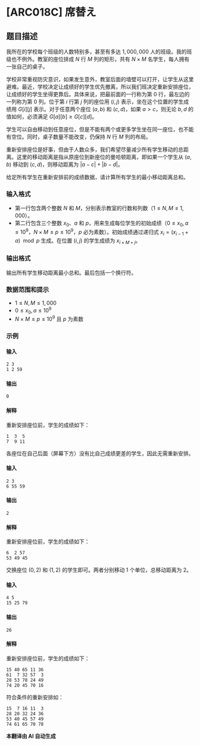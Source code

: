 # [ARC018C] 席替え

## 题目描述

我所在的学校每个班级的人数特别多，甚至有多达 $1,000,000$ 人的班级。我的班级也不例外。教室的座位排成 $N$ 行 $M$ 列的矩形，共有 $N \times M$ 名学生，每人拥有一张自己的桌子。

学校非常重视防灾意识，如果发生意外，教室后面的墙壁可以打开，让学生从这里避难。最近，学校决定让成绩好的学生优先撤离，所以我们班决定重新安排座位，让成绩好的学生坐得更靠后。具体来说，把最前面的一行称为第 $0$ 行，最左边的一列称为第 $0$ 列。位于第 $i$ 行第 $j$ 列的座位用 $(i, j)$ 表示，坐在这个位置的学生成绩用 $G[i][j]$ 表示。对于任意两个座位 $(a, b)$ 和 $(c, d)$，如果 $a > c$，则无论 $b, d$ 的值如何，必须满足 $G[a][b] \geq G[c][d]$。

学生可以自由移动到任意座位，但是不能有两个或更多学生坐在同一座位，也不能有空位。同时，桌子数量不能改变，仍保持 $N$ 行 $M$ 列的布局。

重新安排座位是好事，但由于人数众多，我们希望尽量减少所有学生移动的总距离。这里的移动距离是指从原座位到新座位的曼哈顿距离，即如果一个学生从 $(a, b)$ 移动到 $(c, d)$，则移动距离为 $|a - c| + |b - d|$。

给定所有学生在重新安排前的成绩数据，请计算所有学生的最小移动距离总和。

### 输入格式

- 第一行包含两个整数 $N$ 和 $M$，分别表示教室的行数和列数（$1 \le N, M \le 1,000$）。
- 第二行包含三个整数 $x_0$、$a$ 和 $p$，用来生成每位学生的初始成绩（$0 \le x_0, a \le 10^9$，$N \times M \le p \le 10^9$，$p$ 必为素数）。初始成绩通过递归式 $x_i = (x_{i-1} + a) \mod p$ 生成。在位置 $(i, j)$ 的学生成绩为 $x_{i \times M + j}$。

### 输出格式

输出所有学生移动距离最小总和。最后包括一个换行符。

### 数据范围和提示

- $1 \le N, M \le 1,000$
- $0 \le x_0, a \le 10^9$
- $N \times M \le p \le 10^9$ 且 $p$ 为素数

### 示例

#### 输入
```
2 3
1 2 59
```

#### 输出
```
0
```

#### 解释

重新安排座位前，学生的成绩如下：
```
1  3  5
7  9 11
```

各座位在自己后面（屏幕下方）没有比自己成绩更差的学生，因此无需重新安排。

#### 输入
```
2 3
6 55 59
```

#### 输出
```
2
```

#### 解释

重新安排座位前，学生的成绩如下：
```
6  2 57
53 49 45
```

交换座位 $(0, 2)$ 和 $(1, 2)$ 的学生即可。两者分别移动 1 个单位，总移动距离为 2。

#### 输入
```
4 5
15 25 79
```

#### 输出
```
26
```

#### 解释

重新安排座位前，学生的成绩如下：
```
15 40 65 11 36
61  7 32 57  3
28 53 78 24 49
74 20 45 70 16
```

符合条件的重新安排如：
```
15  7 16 11  3
28 20 32 24 36
53 40 45 57 49
74 61 65 70 78
```

 **本翻译由 AI 自动生成**

